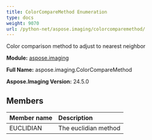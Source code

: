 ```yaml
---
title: ColorCompareMethod Enumeration
type: docs
weight: 9070
url: /python-net/aspose.imaging/colorcomparemethod/
---
```


Color comparison method to adjust to nearest neighbor

**Module:** [aspose.imaging](/imaging/python-net/aspose.imaging/)

**Full Name:** aspose.imaging.ColorCompareMethod

**Aspose.Imaging Version:** 24.5.0

## **Members**
| **Member name** | **Description** |
| :- | :- |
| EUCLIDIAN | The euclidian method |
